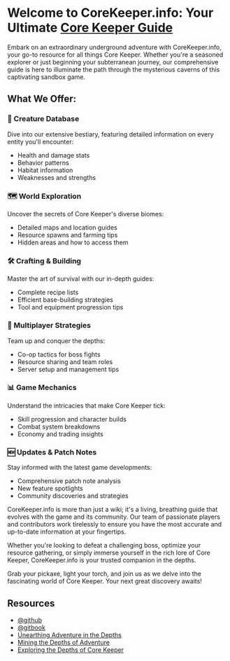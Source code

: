 # Welcome to CoreKeeper.info: Your Ultimate [Core Keeper Guide](https://corekeeper.info)

Embark on an extraordinary underground adventure with CoreKeeper.info, your go-to resource for all things Core Keeper. Whether you're a seasoned explorer or just beginning your subterranean journey, our comprehensive guide is here to illuminate the path through the mysterious caverns of this captivating sandbox game.

## What We Offer:

### 🐛 Creature Database
Dive into our extensive bestiary, featuring detailed information on every entity you'll encounter:
- Health and damage stats
- Behavior patterns
- Habitat information
- Weaknesses and strengths

### 🗺️ World Exploration
Uncover the secrets of Core Keeper's diverse biomes:
- Detailed maps and location guides
- Resource spawns and farming tips
- Hidden areas and how to access them

### 🛠️ Crafting & Building
Master the art of survival with our in-depth guides:
- Complete recipe lists
- Efficient base-building strategies
- Tool and equipment progression tips

### 👥 Multiplayer Strategies
Team up and conquer the depths:
- Co-op tactics for boss fights
- Resource sharing and team roles
- Server setup and management tips

### 📊 Game Mechanics
Understand the intricacies that make Core Keeper tick:
- Skill progression and character builds
- Combat system breakdowns
- Economy and trading insights

### 🆕 Updates & Patch Notes
Stay informed with the latest game developments:
- Comprehensive patch note analysis
- New feature spotlights
- Community discoveries and strategies

CoreKeeper.info is more than just a wiki; it's a living, breathing guide that evolves with the game and its community. Our team of passionate players and contributors work tirelessly to ensure you have the most accurate and up-to-date information at your fingertips.

Whether you're looking to defeat a challenging boss, optimize your resource gathering, or simply immerse yourself in the rich lore of Core Keeper, CoreKeeper.info is your trusted companion in the depths.

Grab your pickaxe, light your torch, and join us as we delve into the fascinating world of Core Keeper. Your next great discovery awaits!

## Resources

<!-- - [Core Keeper Wiki](https://corekeeper.fandom.com/wiki/Core_Keeper_Wiki)
- [Core Keeper Modding](https://corekeeper.fandom.com/wiki/Modding)
- [Core Keeper Discord](https://discord.gg/corekeeper)
- [Core Keeper Reddit](https://www.reddit.com/r/corekeeper/)
- [Core Keeper Subreddit](https://www.reddit.com/r/corekeeper/)
- [Core Keeper Subreddit](https://www.reddit.com/r/corekeeper/) -->
- [@github](https://github.com/corekeeperfans/corekeeper.info)
- [@gitbook](https://corekeeperfanss-organization.gitbook.io/corekeeper)
- [Unearthing Adventure in the Depths](https://medium.com/@corekeeperfans/core-keeper-unearthing-adventure-in-the-depths-8e95d69a8b06)
- [Mining the Depths of Adventure](https://corekeeperfans.substack.com/p/core-keeper-mining-the-depths-of)
- [Exploring the Depths of Core Keeper](https://core-keeper.beehiiv.com/p/exploring-the-depths-of-core-keeper-a-dive-into-the-indie-gem)
